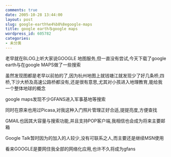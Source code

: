 ```yaml
---
comments: true
date: 2005-10-28 13:44:00
layout: post
slug: google-earth%e4%b8%8egoogle-maps
title: google earth与google maps
wordpress_id: 605782
categories:
- 未分类
---
```


老早就在BLOG上听大家说GOOGLE 地图服务,但一直没有尝试,今天下载了google earth与在google MAPS做了一些搜索

虽然发现图都是老早以前拍的了,因为杭州地图上就钱塘江就发现少了好几条桥,四桥,下沙大桥及高速公路桥都没有,还是很有意思,尤其对小孩进入地理教育,能给我一个整体地球的概念

google maps发现不少GFANS进入军事基地等搜索

同时在原来也用过Picasa,对我这种入门照片管理正好合适,提提亮度,方便查找

GMAIL也因其大容量与搜索功能,并且支持POP客户端,我相信也会成为将来主要邮箱

Google Talk暂时因为的加入的人较少,没有可联系之人,而主要还是继续MSN使用

看来GOOGLE是要网住我全部的网络化应用,也许不久将成为gfans
